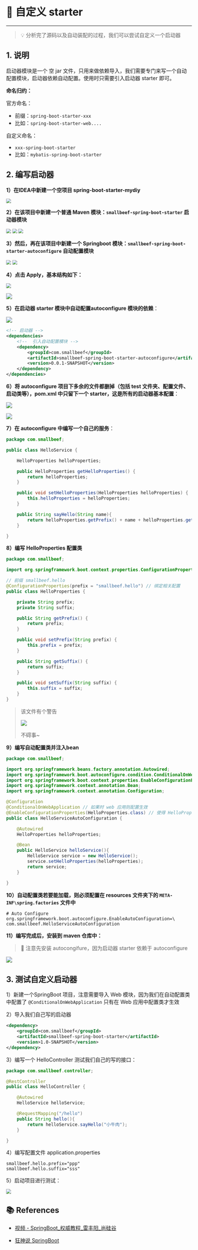 # 🎨 自定义 starter

---

> 💡 分析完了源码以及自动装配的过程，我们可以尝试自定义一个启动器

## 1. 说明

启动器模块是一个 空 jar 文件，只用来做依赖导入，我们需要专门来写一个自动配置模块，启动器依赖自动配置。使用时只需要引入启动器 starter 即可。

**命名归约：**

官方命名：

- 前缀：`spring-boot-starter-xxx`
- 比如：`spring-boot-starter-web....`

自定义命名：

- `xxx-spring-boot-starter`
- 比如：`mybatis-spring-boot-starter`

##  2. 编写启动器

**1）在IDEA中新建一个空项目 spring-boot-starter-mydiy**  

<img src="https://gitee.com/veal98/images/raw/master/img/20200711105910.png" style="zoom:80%;" />

**2）在该项目中新建一个普通 Maven 模块：`smallbeef-spring-boot-starter` 启动器模块**

<img src="https://gitee.com/veal98/images/raw/master/img/20200711110125.png" style="zoom:80%;" />



<img src="https://gitee.com/veal98/images/raw/master/img/20200711103454.png" style="zoom:80%;" />

<img src="https://gitee.com/veal98/images/raw/master/img/20200711103531.png" style="zoom:80%;" />

**3）然后，再在该项目中新建一个 Springboot 模块：`smallbeef-spring-boot-starter-autoconfigure` 自动配置模块**

<img src="https://gitee.com/veal98/images/raw/master/img/20200711103728.png" style="zoom:80%;" />

<img src="https://gitee.com/veal98/images/raw/master/img/20200711110442.png" style="zoom:80%;" />

**4）点击 Apply，基本结构如下：**

<img src="https://gitee.com/veal98/images/raw/master/img/20200711110605.png" style="zoom:80%;" />

![](https://gitee.com/veal98/images/raw/master/img/20200711110638.png)

**5）在启动器 starter 模块中自动配置autoconfigure 模块的依赖**：

![](https://gitee.com/veal98/images/raw/master/img/20200711110712.png)

```xml
<!-- 启动器 -->
<dependencies>
    <!--  引入自动配置模块 -->
    <dependency>
        <groupId>com.smallbeef</groupId>
        <artifactId>smallbeef-spring-boot-starter-autoconfigure</artifactId>
        <version>0.0.1-SNAPSHOT</version>
    </dependency>
</dependencies>
```

**6）将 autoconfigure 项目下多余的文件都删掉（包括 test 文件夹、配置文件、启动类等），pom.xml 中只留下一个 starter，这是所有的启动器基本配置**：

![](https://gitee.com/veal98/images/raw/master/img/20200711104800.png)

![](https://gitee.com/veal98/images/raw/master/img/20200711104922.png)

**7）在 autoconfigure 中编写一个自己的服务**：

```java
package com.smallbeef;

public class HelloService {

    HelloProperties helloProperties;

    public HelloProperties getHelloProperties() {
        return helloProperties;
    }

    public void setHelloProperties(HelloProperties helloProperties) {
        this.helloProperties = helloProperties;
    }

    public String sayHello(String name){
        return helloProperties.getPrefix() + name + helloProperties.getSuffix();
    }

}
```

**8）编写 HelloProperties 配置类**

```java
package com.smallbeef;

import org.springframework.boot.context.properties.ConfigurationProperties;

// 前缀 smallbeef.hello
@ConfigurationProperties(prefix = "smallbeef.hello") // 绑定相关配置
public class HelloProperties {

    private String prefix;
    private String suffix;

    public String getPrefix() {
        return prefix;
    }

    public void setPrefix(String prefix) {
        this.prefix = prefix;
    }

    public String getSuffix() {
        return suffix;
    }

    public void setSuffix(String suffix) {
        this.suffix = suffix;
    }
}
```

> 该文件有个警告
>
> ![](https://gitee.com/veal98/images/raw/master/img/20200711114538.png)
>
> 不碍事~

**9）编写自动配置类并注入bean**

```java
package com.smallbeef;

import org.springframework.beans.factory.annotation.Autowired;
import org.springframework.boot.autoconfigure.condition.ConditionalOnWebApplication;
import org.springframework.boot.context.properties.EnableConfigurationProperties;
import org.springframework.context.annotation.Bean;
import org.springframework.context.annotation.Configuration;

@Configuration
@ConditionalOnWebApplication // 如果时 web 应用则配置生效
@EnableConfigurationProperties(HelloProperties.class) // 使得 HelloProperties 生效
public class HelloServiceAutoConfiguration {

    @Autowired
    HelloProperties helloProperties;

    @Bean
    public HelloService helloService(){
        HelloService service = new HelloService();
        service.setHelloProperties(helloProperties);
        return service;
    }

}
```

**10）自动配置类若要能加载，则必须配置在 resources 文件夹下的 `META-INF\spring.factories` 文件中**

```factories
# Auto Configure
org.springframework.boot.autoconfigure.EnableAutoConfiguration=\
com.smallbeef.HelloServiceAutoConfiguration
```

**11）编写完成后，安装到 maven 仓库中：**

> 🚨 注意先安装 autocongifure，因为启动器 starter 依赖于 autoconfigure

<img src="https://gitee.com/veal98/images/raw/master/img/20200711111606.png"  />

## 3. 测试自定义启动器

1）新建一个SpringBoot 项目，注意需要导入 Web 模块，因为我们在自动配置类中配置了 `@ConditionalOnWebApplication` 只有在 Web 应用中配置类才生效 

2）导入我们自己写的启动器

```xml
<dependency>
    <groupId>com.smallbeef</groupId>
    <artifactId>smallbeef-spring-boot-starter</artifactId>
    <version>1.0-SNAPSHOT</version>
</dependency>
```

3）编写一个 HelloController  测试我们自己的写的接口：

```java
package com.smallbeef.controller;

@RestController
public class HelloController {

    @Autowired
    HelloService helloService;

    @RequestMapping("/hello")
    public String hello(){
        return helloService.sayHello("小牛肉");
    }

}
```

4）编写配置文件 application.properties

```properties
smallbeef.hello.prefix="ppp"
smallbeef.hello.suffix="sss"
```

5）启动项目进行测试：

<img src="https://gitee.com/veal98/images/raw/master/img/20200711115905.png" style="zoom:80%;" />

## 📚 References

- [视频 - SpringBoot_权威教程_雷丰阳_尚硅谷](https://www.bilibili.com/video/BV1Et411Y7tQ)

- [狂神说 SpringBoot](https://mp.weixin.qq.com/mp/homepage?__biz=Mzg2NTAzMTExNg==&hid=1&sn=3247dca1433a891523d9e4176c90c499)
